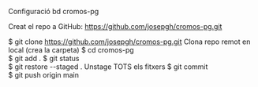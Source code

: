 

Configuració bd cromos-pg

Creat el repo a GitHub: https://github.com/josepgh/cromos-pg.git

$ git clone https://github.com/josepgh/cromos-pg.git	Clona repo remot en local (crea la carpeta)
$ cd cromos-pg	
$ git add .	
$ git status	
$ git restore --staged .	Unstage TOTS els fitxers 
$ git commit	
$ git push origin main	
	
	


 
